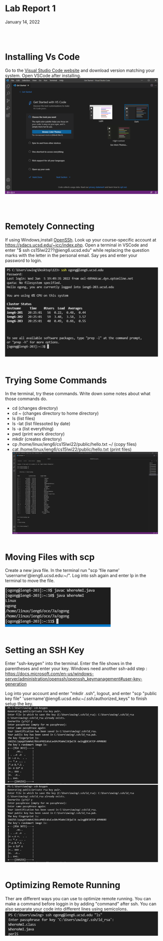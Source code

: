 # **Lab Report 1**
January 14, 2022
<br/><br/>
<br/><br/>
# Installing Vs Code
Go to the [Visual Studio Code website](https://code.visualstudio.com/) and download version matching your system. Open VSCode after installing.
![Image](image15.png)

<br/><br/>
# Remotely Connecting
If using Windows,install [OpenSSh](https://docs.microsoft.com/en-us/windows-server/administration/openssh/openssh_install_firstuse). Look up your course-specific account at https://sdacs.ucsd.edu/~icc/index.php. Open a terminal in VSCode and enter "$ ssh cs15lwi22??@ieng6.ucsd.edu" while replacing the question marks with the letter in the personal email. Say yes and enter your password to login.

![Image](e76f545e57aaf6c80a7a066672da5f27.png)
<br/><br/>
# Trying Some Commands
In the terminal, try these commands. Write down some notes about what those commands do.
* cd (changes directory)
* cd ~ (changes directory to home directory)
* ls (list files)
* ls -lat (list filessoted by date)
* ls -a (list everything)
* pwd (print work directory)
* mkdir (creates directory)
* cp /home/linux/ieng6/cs15lwi22/public/hello.txt ~/ (copy files)
* cat /home/linux/ieng6/cs15lwi22/public/hello.txt (print files)
![Image](b5f852346db2b953ebfb59402d975e20.png)
<br/><br/>
# Moving Files with scp
Create a new java file. In the terminal run "scp 'file name' 'username'@ieng6.ucsd.edu:~/". Log into ssh again and enter lp in the terminal to move the file.

![Image](image12.png)
<br/><br/>
# Setting an SSH Key
Enter "ssh-keygen" into the terminal. Enter the file shows in the parentheses and enter your key. Windows need another  ssh-add step : https://docs.microsoft.com/en-us/windows-server/administration/openssh/openssh_keymanagement#user-key-generation 

Log into your account and enter "mkdir .ssh", logout, and enter "scp "public key file" 'username'@ieng6.ucsd.edu:~/.ssh/authorized_keys" to finish setup the key.
![Image](ba45e9706ac8adddf882e97827814e46.png)
![Image](ba45e9706ac8adddf882e97827814e46.png)
<br/><br/>
# Optimizing Remote Running
Ther are different ways you can use to optimize remote running. You can make a command before loggin in by adding "command" after ssh. You can also separate your code into different lines using semicolons. 
![Image](9ac848ab6a13a434f3cb8492d682274b.png)